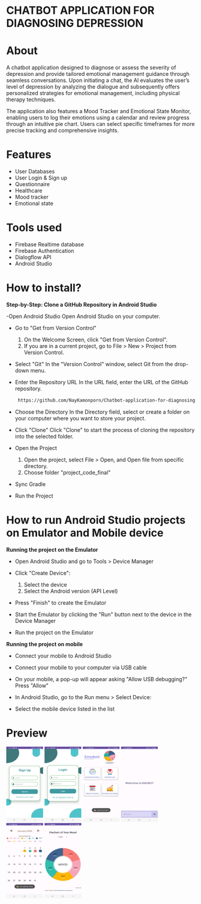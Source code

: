 # CHATBOT APPLICATION FOR DIAGNOSING DEPRESSION

   
# About
A chatbot application designed to diagnose or assess the severity of depression and provide tailored emotional management guidance through seamless conversations. Upon initiating a chat, the AI evaluates the user’s level of depression by analyzing the dialogue and subsequently offers personalized strategies for emotional management, including physical therapy techniques.

The application also features a Mood Tracker and Emotional State Monitor, enabling users to log their emotions using a calendar and review progress through an intuitive pie chart. Users can select specific timeframes for more precise tracking and comprehensive insights.

# Features
- User Databases
- User Login & Sign up
- Questionnaire
- Healthcare
- Mood tracker
- Emotional state

# Tools used

- Firebase Realtime database
- Firebase Authentication
- Dialogflow API
- Android Studio 

# How to install?
**Step-by-Step: Clone a GitHub Repository in Android Studio**

-Open Android Studio
   Open Android Studio on your computer.

- Go to "Get from Version Control"
   1. On the Welcome Screen, click "Get from Version Control".
   2. If you are in a current project, go to File > New > Project from Version Control.

- Select "Git"
   In the "Version Control" window, select Git from the drop-down menu.

- Enter the Repository URL
   In the URL field, enter the URL of the GitHub repository.
  ```sh
   https://github.com/NayKamonporn/Chatbot-application-for-diagnosing-depression.git
   ```

- Choose the Directory
   In the Directory field, select or create a folder on your computer where you want to store your project.
  
- Click "Clone"
   Click "Clone" to start the process of cloning the repository into the selected folder.

- Open the Project
   1. Open the project, select File > Open, and Open file from specific directory.
   2. Choose folder "project_code_final"
  
- Sync Gradle
- Run the Project

# How to run Android Studio projects on Emulator and Mobile device
**Running the project on the Emulator**

- Open Android Studio and go to Tools > Device Manager
  
- Click "Create Device":
   1. Select the device
   2. Select the Android version (API Level)
      
- Press "Finish" to create the Emulator
  
- Start the Emulator by clicking the "Run" button next to the device in the Device Manager
- Run the project on the Emulator

**Running the project on mobile**

- Connect your mobile to Android Studio
  
- Connect your mobile to your computer via USB cable
  
- On your mobile, a pop-up will appear asking "Allow USB debugging?" Press "Allow"
  
- In Android Studio, go to the Run menu > Select Device:
  
- Select the mobile device listed in the list


# Preview
<img src="https://github.com/NayKamonporn/Chatbot-application-for-diagnosing-depression/blob/main/screenshot/SignupPage.jpg?raw=true" 
alt="Splash Screen" width="98" height="200" />
<img src="https://github.com/NayKamonporn/Chatbot-application-for-diagnosing-depression/blob/main/screenshot/LoginPage.jpg?raw=true" 
alt="Splash Screen" width="98" height="200" />
<img src="https://github.com/NayKamonporn/Chatbot-application-for-diagnosing-depression/blob/main/screenshot/HomePage.jpg?raw=true" 
alt="Splash Screen" width="98" height="200" />
<img src="https://github.com/NayKamonporn/Chatbot-application-for-diagnosing-depression/blob/main/screenshot/ChatPage.jpg?raw=true" 
alt="Splash Screen" width="98" height="200" />
<img src="https://github.com/NayKamonporn/Chatbot-application-for-diagnosing-depression/blob/main/screenshot/MoodTrackPage.jpg?raw=true" 
alt="Splash Screen" width="98" height="200" />
<img src="https://github.com/NayKamonporn/Chatbot-application-for-diagnosing-depression/blob/main/screenshot/PiechartPage.jpg?raw=true" 
alt="Splash Screen" width="98" height="200" />






